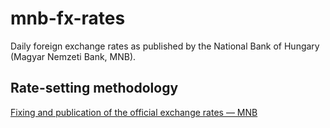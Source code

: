 # mnb-fx-rates

Daily foreign exchange rates as published by the National Bank of Hungary (Magyar Nemzeti Bank, MNB).

## Rate-setting methodology

[Fixing and publication of the official exchange rates — MNB](https://www.mnb.hu/en/statistics/statistical-data-and-information/statistical-time-series/exchange-rates/fixing-and-publication-of-the-official-exchange-rates)
